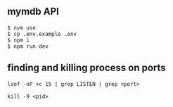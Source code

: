 ## mymdb API

```
$ nvm use
$ cp .env.example .env
$ npm i
$ npm run dev
```



## finding and killing process on ports

```
lsof -nP +c 15 | grep LISTEN | grep <port>

kill -9 <pid>
```